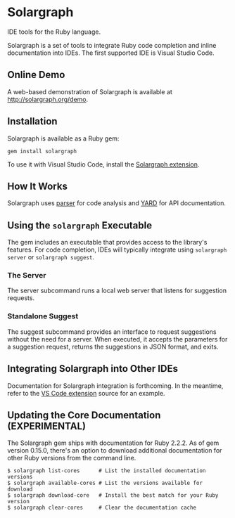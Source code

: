 # Solargraph

IDE tools for the Ruby language.

Solargraph is a set of tools to integrate Ruby code completion and inline documentation into IDEs. The first supported IDE is Visual Studio Code.

## Online Demo

A web-based demonstration of Solargraph is available at http://solargraph.org/demo.

## Installation

Solargraph is available as a Ruby gem:

    gem install solargraph

To use it with Visual Studio Code, install the [Solargraph extension](https://marketplace.visualstudio.com/items?itemName=castwide.solargraph).

## How It Works

Solargraph uses [parser](https://github.com/whitequark/parser) for code analysis and [YARD](https://github.com/lsegal/yard) for API documentation.

## Using the `solargraph` Executable

The gem includes an executable that provides access to the library's features. For code completion, IDEs will typically integrate using `solargraph server` or `solargraph suggest`.

### The Server

The server subcommand runs a local web server that listens for suggestion requests.

### Standalone Suggest

The suggest subcommand provides an interface to request suggestions without the need for a server. When executed, it accepts the parameters for a suggestion request, returns the suggestions in JSON format, and exits.

## Integrating Solargraph into Other IDEs

Documentation for Solargraph integration is forthcoming. In the meantime, refer to the [VS Code extension](https://github.com/castwide/vscode-solargraph) source for an example.

## Updating the Core Documentation (EXPERIMENTAL)

The Solargraph gem ships with documentation for Ruby 2.2.2. As of gem version 0.15.0, there's an option to download additional documentation for other Ruby versions from the command line.

    $ solargraph list-cores      # List the installed documentation versions
    $ solargraph available-cores # List the versions available for download
    $ solargraph download-core   # Install the best match for your Ruby version
    $ solargraph clear-cores     # Clear the documentation cache
